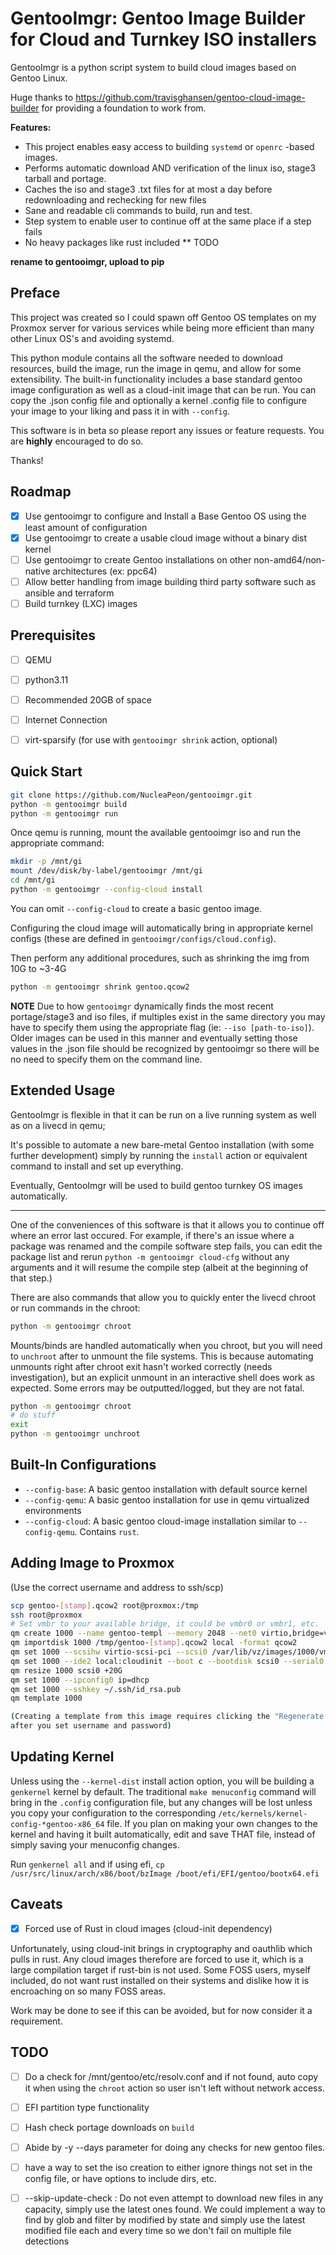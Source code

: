 GentooImgr: Gentoo Image Builder for Cloud and Turnkey ISO installers
=====================================================================

GentooImgr is a python script system to build cloud images based on Gentoo Linux.

Huge thanks to https://github.com/travisghansen/gentoo-cloud-image-builder for providing a foundation to work from.


**Features:**

* This project enables easy access to building ``systemd`` or ``openrc`` -based images.
* Performs automatic download AND verification of the linux iso, stage3 tarball and portage.
* Caches the iso and stage3 .txt files for at most a day before redownloading and rechecking for new files
* Sane and readable cli commands to build, run and test.
* Step system to enable user to continue off at the same place if a step fails
* No heavy packages like rust included ** TODO

**rename to gentooimgr, upload to pip**

Preface
-------

This project was created so I could spawn off Gentoo OS templates on my Proxmox server for various services while being more efficient than many other Linux OS's and avoiding systemd.

This python module contains all the software needed to download resources, build the image, run the image in qemu, and allow for some extensibility. The built-in functionality includes a base standard gentoo image configuration as well as a cloud-init image that can be run. You can copy the .json config file and optionally a kernel .config file to configure your image to your liking and pass it in with ``--config``.

This software is in beta so please report any issues or feature requests. You are **highly** encouraged to do so.

Thanks!

Roadmap
-------

* [X] Use gentooimgr to configure and Install a Base Gentoo OS using the least amount of configuration
* [X] Use gentooimgr to create a usable cloud image without a binary dist kernel
* [ ] Use gentooimgr to create Gentoo installations on other non-amd64/non-native architectures (ex: ppc64)
* [ ] Allow better handling from image building third party software such as ansible and terraform
* [ ] Build turnkey (LXC) images

Prerequisites 
-------------

* [ ] QEMU
* [ ] python3.11
* [ ] Recommended 20GB of space
* [ ] Internet Connection
* [ ] virt-sparsify (for use with `gentooimgr shrink` action, optional)


Quick Start
-----------

```sh
git clone https://github.com/NucleaPeon/gentooimgr.git
python -m gentooimgr build
python -m gentooimgr run
```

Once qemu is running, mount the available gentooimgr iso and run the appropriate command:

```sh
mkdir -p /mnt/gi
mount /dev/disk/by-label/gentooimgr /mnt/gi
cd /mnt/gi
python -m gentooimgr --config-cloud install
```

You can omit ``--config-cloud`` to create a basic gentoo image.

Configuring the cloud image will automatically bring in appropriate kernel configs (these are defined in ``gentooimgr/configs/cloud.config``).

Then perform any additional procedures, such as shrinking the img from 10G to ~3-4G

```sh
python -m gentooimgr shrink gentoo.qcow2
```

**NOTE** Due to how ``gentooimgr`` dynamically finds the most recent portage/stage3 and iso files, if multiples exist in the same directory you may have to specify them using the appropriate flag (ie: ``--iso [path-to-iso]``). Older images can be used in this manner and eventually setting those values in the .json file should be recognized by gentooimgr so there will be no need to specify them on the command line.


Extended Usage
--------------

GentooImgr is flexible in that it can be run on a live running system as well as on a livecd in qemu;

It's possible to automate a new bare-metal Gentoo installation (with some further development) simply by running the ``install`` action or equivalent command to install and set up everything.

Eventually, GentooImgr will be used to build gentoo turnkey OS images automatically.

----

One of the conveniences of this software is that it allows you to continue off where an error last occured.
For example, if there's an issue where a package was renamed and the compile software step fails, you can edit
the package list and rerun ``python -m gentooimgr cloud-cfg`` without any arguments and it will resume the compile
step (albeit at the beginning of that step.)

There are also commands that allow you to quickly enter the livecd chroot or run commands in the chroot:

```sh
python -m gentooimgr chroot
```

Mounts/binds are handled automatically when you chroot, but you will need to ``unchroot`` after to unmount the file systems. This is because automating unmounts right after chroot exit hasn't worked correctly (needs investigation), but an explicit unmount in an interactive shell does work as expected. Some errors may be outputted/logged, but they are not fatal.

```sh
python -m gentooimgr chroot
# do stuff
exit
python -m gentooimgr unchroot
```


Built-In Configurations
-----------------------

* ``--config-base``: A basic gentoo installation with default source kernel
* ``--config-qemu``: A basic gentoo installation for use in qemu virtualized environments
* ``--config-cloud``: A basic gentoo cloud-image installation similar to ``--config-qemu``. Contains ``rust``.


Adding Image to Proxmox
-----------------------

(Use the correct username and address to ssh/scp)

```sh
scp gentoo-[stamp].qcow2 root@proxmox:/tmp
ssh root@proxmox
# Set vmbr to your available bridge, it could be vmbr0 or vmbr1, etc.
qm create 1000 --name gentoo-templ --memory 2048 --net0 virtio,bridge=vmbr0
qm importdisk 1000 /tmp/gentoo-[stamp].qcow2 local -format qcow2
qm set 1000 --scsihw virtio-scsi-pci --scsi0 /var/lib/vz/images/1000/vm-1000-disk-0.qcow2
qm set 1000 --ide2 local:cloudinit --boot c --bootdisk scsi0 --serial0 socket --vga serial0
qm resize 1000 scsi0 +20G
qm set 1000 --ipconfig0 ip=dhcp
qm set 1000 --sshkey ~/.ssh/id_rsa.pub
qm template 1000

(Creating a template from this image requires clicking the "Regenerate Image" button or equivalent cli command,
after you set username and password)
```

Updating Kernel
---------------

Unless using the ``--kernel-dist`` install action option, you will be building a ``genkernel`` kernel by default.
The traditional ``make menuconfig`` command will bring in the ``.config`` configuration file, but any changes will be lost unless you copy your configuration to the corresponding ``/etc/kernels/kernel-config-*gentoo-x86_64`` file.
If you plan on making your own changes to the kernel and having it built automatically, edit and save THAT file, instead of simply saving your menuconfig changes.

Run ``genkernel all`` and if using efi, ``cp /usr/src/linux/arch/x86/boot/bzImage /boot/efi/EFI/gentoo/bootx64.efi``

Caveats
--------

* [X] Forced use of Rust in cloud images (cloud-init dependency)

Unfortunately, using cloud-init brings in cryptography and oauthlib which pulls in rust. Any cloud images therefore are forced to use it, which is a large compilation target if rust-bin is not used. Some FOSS users, myself included, do not want rust installed on their systems and dislike how it is encroaching on so many FOSS areas.

Work may be done to see if this can be avoided, but for now consider it a requirement.


TODO
----

* [ ] Do a check for /mnt/gentoo/etc/resolv.conf and if not found, auto copy it when using the ``chroot`` action so user isn't left without network access.
* [ ] EFI partition type functionality
* [ ] Hash check portage downloads on ``build``
* [ ] Abide by -y --days parameter for doing any checks for new gentoo files.
* [ ] have a way to set the iso creation to either ignore things not set in the config file, or have options to include dirs, etc.
* [ ] --skip-update-check : Do not even attempt to download new files in any capacity, simply use the latest ones found.
        We could implement a way to find by glob and filter by modified by state and simply use the latest modified file
        each and every time so we don't fail on multiple file detections

